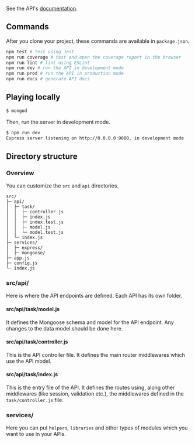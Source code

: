 See the API's [documentation](DOCS.md).

## Commands

After you clone your project, these commands are available in `package.json`.

```bash
npm test # test using Jest
npm run coverage # test and open the coverage report in the browser
npm run lint # lint using ESLint
npm run dev # run the API in development mode
npm run prod # run the API in production mode
npm run docs # generate API docs
```

## Playing locally

```bash
$ mongod
```

Then, run the server in development mode.

```bash
$ npm run dev
Express server listening on http://0.0.0.0:9000, in development mode
```

## Directory structure

### Overview

You can customize the `src` and `api` directories.

```
src/
├─ api/
│  ├─ task/
│  │  ├─ controller.js
│  │  ├─ index.js
│  │  ├─ index.test.js
│  │  ├─ model.js
│  │  └─ model.test.js
│  └─ index.js
├─ services/
│  ├─ express/
│  ├─ mongoose/
├─ app.js
├─ config.js
└─ index.js
```

### src/api/

Here is where the API endpoints are defined. Each API has its own folder.

#### src/api/task/model.js

It defines the Mongoose schema and model for the API endpoint. Any changes to the data model should be done here.

#### src/api/task/controller.js

This is the API controller file. It defines the main router middlewares which use the API model.

#### src/api/task/index.js

This is the entry file of the API. It defines the routes using, along other middlewares (like session, validation etc.), the middlewares defined in the `task/controller.js` file.

### services/

Here you can put `helpers`, `libraries` and other types of modules which you want to use in your APIs.
